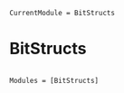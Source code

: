 ```@meta
CurrentModule = BitStructs
```

# BitStructs

```@index
```

```@autodocs
Modules = [BitStructs]
```
